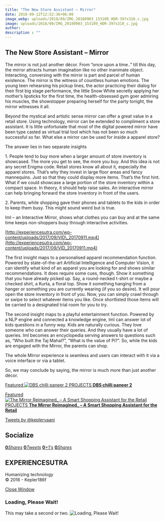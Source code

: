 ```yaml
---
title: "The New Store Assistant – Mirror"
date: 2018-09-12T12:52:36+06:00
image_webp: uploads/2018/09/IMG_20180903_153109_HDR-397x310_c.jpg
image: uploads/2018/09/IMG_20180903_153109_HDR-397x310_c.jpg
author: 
description : ""
---
```



The New Store Assistant – Mirror
--------------------------------


The mirror is not just another décor. From “once upon a time..” till this day, the mirror attracts human imagination like no other inanimate object. Interacting, conversing with the mirror is part and parcel of human existence. The mirror is the witness of countless human emotions. The young teen rehearsing his pickup lines, the actor practicing their dialog for their first big stage performance, the little Snow White secretly applying her mother’s lipsticks for the first time, the health-obsessed gym goer admiring his muscles, the showstopper preparing herself for the party tonight, the mirror witnesses it all.

Beyond the mystical and artistic sense mirror can offer a great value in a retail store. Using technology, mirror can be extended to compliment a store assistant. It is little unfortunate that most of the digital powered mirror have been type casted as virtual trial tool which has not been so much successful so far. What else a mirror can be used for inside a apparel store?

The answer lies in two separate insights

1\. People tend to buy more when a larger amount of store inventory is showcased. The more you get to see, the more you buy. And this idea is not any secret Enigma code. Retail stores know all about it, especially the apparel stores. That’s why they invest in large floor areas and fancy mannequins. Just so that they could display more items. That’s the first hint. What if we could showcase a large portion of the store inventory within a compact space. In theory, it should help raise sales. An interactive mirror can help bringing forward the store inventory in front of the users.

2. Parents, while shopping gave their phones and tablets to the kids in order to keep them busy. This might sound weird but is true.

ImI – an Interactive Mirror, shows what clothes you can buy and at the same time keeps non-shoppers busy through interactive activities.

[http://experiencesutra.com/wp-content/uploads/2017/09/VID\_20170911.mp4](http://experiencesutra.com/wp-content/uploads/2017/09/VID_20170911.mp4)

The first insight maps to a personalised apparel recommendation function. Powered by state-of-the-art Artificial Intelligence and Computer Vision, it can identify what kind of an apparel you are looking for and shows similar recommendations. It does require some cues, though. Show it something that you have already picked up. Say, a round-necked t-shirt or maybe a checked shirt, a Kurta, a floral top. Show it something hanging from a hanger or something you are currently wearing (if you so desire). It will pour open the store inventory in front of you. Now, you can simply crawl through or swipe to select whatever items you like. Once shortlisted those items will be carried to a designated trial room for you to try.

The second insight maps to a playful entertainment function. Powered by a NLP engine and connected a knowledge engine, ImI can answer lot of kids questions in a funny way. Kids are naturally curious. They love someone who can answer their queries. And they usually have a lot of queries. ImI becomes an encyclopedia serving answers to questions such as, “Who built the Taj Mahal?”, “What is the value of Pi?”. So, while the kids are engaged with the Mirror, the parents can shop.

The whole Mirror experience is seamless and users can interact with it via a voice interface or via a tablet.

So, we may conclude by saying, the mirror is much more than just another décor.

[Featured ![DBS chilli paneer 2](http://experiencesutra.com/wp-content/uploads/2016/01/Chilli-Paneer-790x500-397x310_c.jpg)   PROJECTS **DBS chilli paneer 2**](http://experiencesutra.com/projects/dbs-chilli-paneer-2/) 

[Featured ![The Mirror Reimagined_ – A Smart Shopping Assistant for the Retail](http://experiencesutra.com/wp-content/uploads/2018/05/Mirror_StoryBoard_02MAY181-397x310_c.jpg)   PROJECTS **The Mirror Reimagined\_ – A Smart Shopping Assistant for the Retail**](http://experiencesutra.com/projects/the-mirror-reimagined_-a-smart-shopping-assistant-for-the-retail/) 

[Tweets by @keplervaani](https://twitter.com/twitterdev)

Socialize
---------

[**0**_Shares_](http://www.facebook.com/sharer/sharer.php?u=http://experiencesutra.com) [**0**_Tweets_](#) [**0**_+1's_](https://plus.google.com/share?url=http://experiencesutra.com) [**0**_Shares_](http://www.linkedin.com/shareArticle?mini=true&url=http://experiencesutra.com&title=EXPERIENCESUTRA+-+Humanizing+Technology)

EXPERIENCESUTRA
---------------

Humanizing technology  
© 2016 - Kepler186f

[Close Window](#)

### Loading, Please Wait!

This may take a second or two. ![Loading, Please Wait!](http://experiencesutra.com/wp-content/themes/tresor-theme/images/loading.gif "Loading, Please Wait!")
